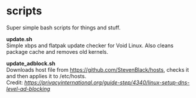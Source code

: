 # scripts
Super simple bash scripts for things and stuff.

**update.sh**  
Simple xbps and flatpak update checker for Void Linux. Also cleans package cache and removes old kernels.

**update_adblock.sh**  
Downloads host file from https://github.com/StevenBlack/hosts, checks it and then applies it to /etc/hosts.  
Credit: *https://privacyinternational.org/guide-step/4340/linux-setup-dns-level-ad-blocking*
